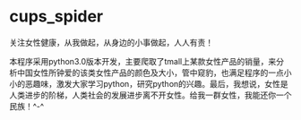 # cups_spider
关注女性健康，从我做起，从身边的小事做起，人人有责！

本程序采用python3.0版本开发，主要爬取了tmall上某款女性产品的销量，来分析中国女性所钟爱的该类女性产品的颜色及大小，管中窥豹，也满足程序的一点小小的恶趣味，激发大家学习python，研究python的兴趣。最后，我想说，女性是人类进步的阶梯，人类社会的发展进步离不开女性。给我一群女性，我能还你一个民族！^-^
